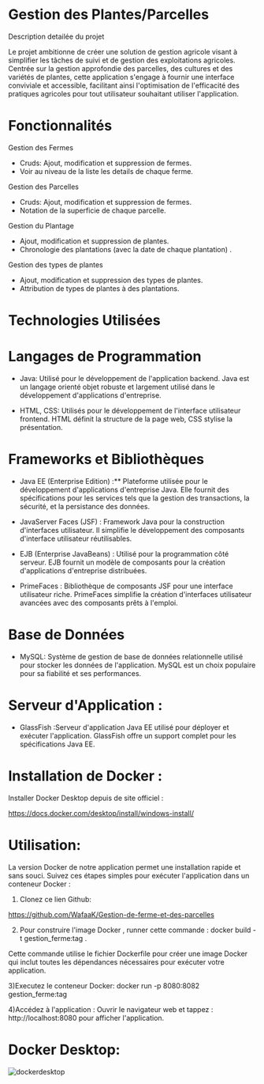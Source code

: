 # Gestion des Plantes/Parcelles

Description detailée du projet

Le projet ambitionne de créer une solution de gestion agricole visant à simplifier les tâches de suivi et de gestion des exploitations agricoles. 
Centrée sur la gestion approfondie des parcelles, des cultures et des variétés de plantes, cette application s'engage à fournir une interface conviviale et accessible, 
facilitant ainsi l'optimisation de l'efficacité des pratiques agricoles pour tout utilisateur souhaitant utiliser l'application.


# Fonctionnalités

Gestion des Fermes

 - Cruds: Ajout, modification et suppression de fermes.
 - Voir au niveau de la liste les details de chaque ferme.

Gestion des Parcelles

 - Cruds: Ajout, modification et suppression de fermes.
 - Notation de la superficie de chaque parcelle.

Gestion du Plantage

 - Ajout, modification et suppression de plantes.
 - Chronologie des plantations (avec la date de chaque plantation) .

Gestion des types de plantes

 - Ajout, modification et suppression des types de plantes.
 - Attribution de types de plantes à des plantations.



# Technologies Utilisées

# Langages de Programmation

- Java: Utilisé pour le développement de l'application backend. Java est un langage orienté objet robuste et largement utilisé dans le développement d'applications d'entreprise.

- HTML, CSS: Utilisés pour le développement de l'interface utilisateur frontend. HTML définit la structure de la page web, CSS stylise la présentation.

# Frameworks et Bibliothèques

 - Java EE (Enterprise Edition) :** Plateforme utilisée pour le développement d'applications d'entreprise Java. Elle fournit des spécifications pour les services tels que la gestion des transactions, la sécurité, et la persistance des données.

 - JavaServer Faces (JSF) : Framework Java pour la construction d'interfaces utilisateur. Il simplifie le développement des composants d'interface utilisateur réutilisables.

 - EJB (Enterprise JavaBeans) : Utilisé pour la programmation côté serveur. EJB fournit un modèle de composants pour la création d'applications d'entreprise distribuées.

 - PrimeFaces : Bibliothèque de composants JSF pour une interface utilisateur riche. PrimeFaces simplifie la création d'interfaces utilisateur avancées avec des composants prêts à l'emploi.

# Base de Données

 - MySQL: Système de gestion de base de données relationnelle utilisé pour stocker les données de l'application. MySQL est un choix populaire pour sa fiabilité et ses performances.

# Serveur d'Application : 

 - GlassFish :Serveur d'application Java EE utilisé pour déployer et exécuter l'application. GlassFish offre un support complet pour les spécifications Java EE.


# Installation de Docker :
Installer Docker Desktop depuis de site officiel : 

https://docs.docker.com/desktop/install/windows-install/

# Utilisation:

La version Docker de notre application permet une installation rapide et sans souci. Suivez ces étapes simples pour exécuter l'application dans un conteneur Docker :

 1) Clonez ce lien Github: 
 
 https://github.com/WafaaK/Gestion-de-ferme-et-des-parcelles

 2) Pour construire l'image Docker , runner cette commande :
docker build -t gestion_ferme:tag .

Cette commande utilise le fichier Dockerfile pour créer une image Docker qui inclut toutes les dépendances nécessaires pour exécuter votre application.

 3)Executez le conteneur Docker:
docker run -p 8080:8082 gestion_ferme:tag

 4)Accédez à l'application :
Ouvrir le navigateur web et tappez : http://localhost:8080 pour afficher l'application.




# Docker Desktop:

![dockerdesktop](https://github.com/WafaaK/Gestion-de-ferme-et-des-parcelles/assets/147450674/ca9a05f7-7c94-4228-b05e-bd57000e6db7)
